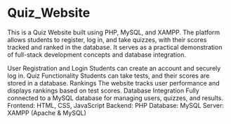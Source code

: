 # Quiz_Website
This is a Quiz Website built using PHP, MySQL, and XAMPP. The platform allows students to register, log in, and take quizzes, with their scores tracked and ranked in the database. It serves as a practical demonstration of full-stack development concepts and database integration.

User Registration and Login
Students can create an account and securely log in.
Quiz Functionality
Students can take tests, and their scores are stored in a database.
Rankings
The website tracks user performance and displays rankings based on test scores.
Database Integration
Fully connected to a MySQL database for managing users, quizzes, and results.
Frontend: HTML, CSS, JavaScript
Backend: PHP
Database: MySQL
Server: XAMPP (Apache & MySQL)
